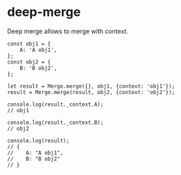 # deep-merge

Deep merge allows to merge with context.
```
const obj1 = {
    A: 'A obj1',
};
const obj2 = {
    B: 'B obj2',
};

let result = Merge.merge({}, obj1, {context: 'obj1'});
result = Merge.merge(result, obj2, {context: 'obj2'});

console.log(result._context.A);
// obj1

console.log(result._context.B);
// obj2

console.log(result);
// {
//    A: "A obj1",
//    B: "B obj2"
// }
```

